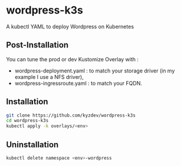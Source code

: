 # wordpress-k3s

A kubectl YAML to deploy Wordpress on Kubernetes

## Post-Installation

You can tune the prod or dev Kustomize Overlay with :
- wordpress-deployment.yaml : to match your storage driver (in my example I use a NFS driver),
- wordpress-ingressroute.yaml : to match your FQDN.

## Installation 

```bash
git clone https://github.com/kyzdev/wordpress-k3s
cd wordpress-k3s
kubectl apply -k overlays/<env>
```
## Uninstallation

```bash
kubectl delete namespace <env>-wordpress
```